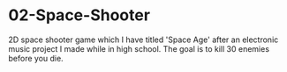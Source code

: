 # 02-Space-Shooter
2D space shooter game which I have titled 'Space Age' after an electronic music project I made while in high school. The goal is to kill 30 enemies before you die. 
